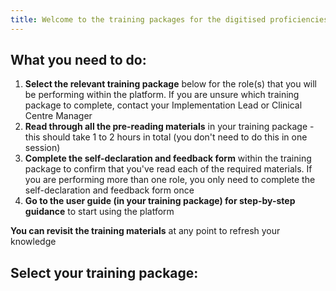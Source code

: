 ```yaml
---
title: Welcome to the training packages for the digitised proficiencies pilots
---
```

## What you need to do:

1. **Select the relevant training package** below for the role(s) that you will be performing within the platform. If you are unsure which training package to complete, contact your Implementation Lead or Clinical Centre Manager
2. **Read through all the pre-reading materials** in your training package - this should take 1 to 2 hours in total (you don't need to do this in one session)
3. **Complete the self-declaration and feedback form** within the training package to confirm that you've read each of the required materials. If you are performing more than one role, you only need to complete the self-declaration and feedback form once
4. **Go to the user guide (in your training package) for step-by-step guidance** to start using the platform

**You can revisit the training materials** at any point to refresh your knowledge

## Select your training package: